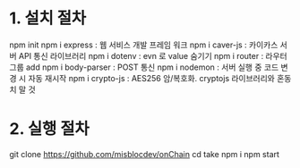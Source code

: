 # 1. 설치 절차

npm init
npm i express   : 웹 서비스 개발 프레임 워크
npm i caver-js  : 카이카스 서버 API 통신 라이브러리
npm i dotenv    : evn 로 value 숨기기
npm i router    : 라우터 그룹 add
npm i body-parser : POST 통신
npm i nodemon   : 서버 실행 중 코드 변경 시 자동 재시작
npm i crypto-js : AES256 암/복호화. cryptojs 라이브러리와 혼동치 말 것

# 2. 실행 절차
git clone https://github.com/misblocdev/onChain
cd take
npm i
npm start
